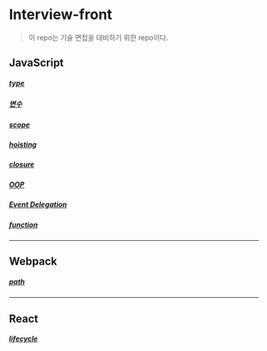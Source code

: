 # Interview-front

> 이 repo는 기술 면접을 대비하기 위한 repo이다.

## JavaScript

##### [type](https://github.com/leehosu/Interview-front/blob/master/Interview/js/type.md)

##### [변수](https://github.com/leehosu/Interview-front/blob/master/Interview/js/variable.md)

##### [scope](https://github.com/leehosu/Interview-front/blob/master/Interview/js/scope.md)

##### [hoisting](https://github.com/leehosu/Interview-front/blob/master/Interview/js/hoisting.md)

##### [closure](https://github.com/leehosu/Interview-front/blob/master/Interview/js/closure.md)

##### [OOP](https://github.com/leehosu/Interview-front/blob/master/Interview/js/oop.md)

##### [Event Delegation](https://github.com/leehosu/Interview-front/blob/master/Interview/js/eventDelegation.md)

##### [function](https://github.com/leehosu/Interview-front/blob/master/Interview/js/function.md)

---

## Webpack

##### [path](https://github.com/leehosu/Interview-front/blob/master/Interview/webpack/path.md)

---

## React

##### [lifecycle](https://github.com/leehosu/Interview-front/blob/master/Interview/react/lifeCycle.md)
